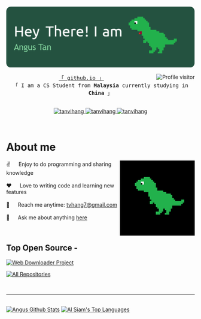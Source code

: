 <!---
tanvihang/tanvihang is a ✨ special ✨ repository because its `README.md` (this file) appears on your GitHub profile.
You can click the Preview link to take a look at your changes.
--->

![Header](./assets/github-header-image.png)

<a href="https://komarev.com/ghpvc/?username=tanvihang">
  <img align="right" src="https://komarev.com/ghpvc/?username=tanvihang&label=Visitors&color=0e75b6&style=flat" alt="Profile visitor" />
</a>


<p align="center"> 
  <samp>
    <a href="https://tanvihang.github.io">「 github.io 」</a>
    <br>
    「 I am a CS Student from <b>Malaysia</b> currently studying in <b>China</b> 」
    <br>
    <br>
  </samp>
</p>

<p align="center">
  <a href="https://leetcode.cn/u/tan-vi-hang/" target="_blank">
  <img src="https://img.shields.io/badge/LeetCode-000000?style=for-the-badge&logo=LeetCode&logoColor=#d16c06" alt="tanvihang" />
 </a>
 <a href="https://www.linkedin.com/in/angus-tan-4b1a16208/" target="_blank">
  <img src="https://img.shields.io/badge/LinkedIn-0077B5?style=for-the-badge&logo=linkedin&logoColor=white" alt="tanvihang"/>
 </a>
 <a href="https://dev.to/tanvihang" target="_blank">
  <img src="https://img.shields.io/badge/dev.to-0A0A0A?style=for-the-badge&logo=dev.to&logoColor=white" alt="tanvihang" />
 </a>
</p>
<br />

<!-- About Section -->
 # About me
 
<p>
 <img align="right" width="200" src="./assets/main.gif" alt="" />
  
 ✌️ &emsp; Enjoy to do programming and sharing knowledge <br/><br/>
 ❤️ &emsp; Love to writing code and learning new features<br/><br/>
 📧 &emsp; Reach me anytime: tvhang7@gmail.com<br/><br/>
 💬 &emsp; Ask me about anything [here](https://github.com/tanvihang/tanvihang/issues)

</p>

<br/>

## Top Open Source -
[![Web Downloader Project](https://github-readme-stats.vercel.app/api/pin/?username=tanvihang&repo=WebDownloader2023&border_color=7F3FBF&bg_color=0D1117&title_color=C9D1D9&text_color=8B949E&icon_color=7F3FBF)](https://github.com/tanvihang/WebDownloader2023)

<p align="left">
  <a href="https://github.com/tanvihang?tab=repositories" target="_blank"><img alt="All Repositories" title="All Repositories" src="https://img.shields.io/badge/-All%20Repos-2962FF?style=for-the-badge&logo=koding&logoColor=white"/></a>
</p>

<br/>
<hr/>
<br/>



<a> 
    <a href="https://github.com/tanvihang"><img alt="Angus Github Stats" src="https://denvercoder1-github-readme-stats.vercel.app/api?username=tanvihang&show_icons=true&count_private=true&theme=cobalt&border_color=7F3FBF&bg_color=0D1117&title_color=F85D7F&icon_color=F8D866" height="192px" width="49.5%"/></a>
  <a href="https://github.com/tanvihang"><img alt="Al Siam's Top Languages" src="https://denvercoder1-github-readme-stats.vercel.app/api/top-langs/?username=tanvihang&langs_count=8&layout=compact&theme=cobalt&border_color=7F3FBF&bg_color=0D1117&title_color=F85D7F&icon_color=F8D866" height="192px" width="49.5%"/></a>
  <br/>
</a>
